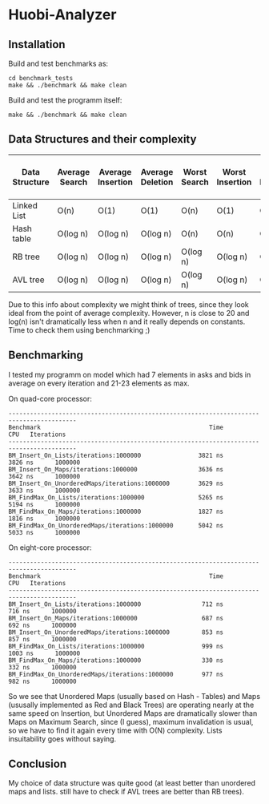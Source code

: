 # Huobi-Analyzer

## Installation

Build and test benchmarks as:

    cd benchmark_tests
    make && ./benchmark && make clean
    
Build and test the programm itself:

    make && ./benchmark && make clean

## Data Structures and their complexity

| Data Structure | Average Search | Average Insertion | Average Deletion | Worst Search | Worst Insertion | Worst Deletion | Max/min element access | Does it suit our goal? |
|----------------|----------------|-------------------|------------------|--------------|-----------------|----------------|------------------------|------------------------|
| Linked List    | O(n)           | O(1)              | O(1)             | O(n)         | O(1)            | O(1)           | O(n)                   | maybe                  |
| Hash table     | O(log n)       | O(log n)          | O(log n)         | O(n)         | O(n)            | O(n)           | O(n)                   | yes                    |
| RB tree        | O(log n)       | O(log n)          | O(log n)         | O(log n)     | O(log n)        | O(log n)       | O(1)                   | yes                    |
| AVL tree       | O(log n)       | O(log n)          | O(log n)         | O(log n)     | O(log n)        | O(log n)       | O(1)                   | maybe                  |

Due to this info about complexity we might think of trees, since they look ideal from the point of average complexity. However, n is close to 20 and log(n) isn't dramatically less when n and it really depends on constants. Time to check them using benchmarking ;)

## Benchmarking

I tested my programm on model which had 7 elements in asks and bids in average on every iteration and 21-23 elements as max.

On quad-core processor:

    -----------------------------------------------------------------------------------------
    Benchmark                                               Time             CPU   Iterations
    -----------------------------------------------------------------------------------------
    BM_Insert_On_Lists/iterations:1000000                3821 ns         3826 ns      1000000
    BM_Insert_On_Maps/iterations:1000000                 3636 ns         3642 ns      1000000
    BM_Insert_On_UnorderedMaps/iterations:1000000        3629 ns         3633 ns      1000000
    BM_FindMax_On_Lists/iterations:1000000               5265 ns         5194 ns      1000000
    BM_FindMax_On_Maps/iterations:1000000                1827 ns         1816 ns      1000000
    BM_FindMax_On_UnorderedMaps/iterations:1000000       5042 ns         5033 ns      1000000

On eight-core processor:

    -----------------------------------------------------------------------------------------
    Benchmark                                               Time             CPU   Iterations
    -----------------------------------------------------------------------------------------
    BM_Insert_On_Lists/iterations:1000000                 712 ns          716 ns      1000000
    BM_Insert_On_Maps/iterations:1000000                  687 ns          692 ns      1000000
    BM_Insert_On_UnorderedMaps/iterations:1000000         853 ns          857 ns      1000000
    BM_FindMax_On_Lists/iterations:1000000                999 ns         1003 ns      1000000
    BM_FindMax_On_Maps/iterations:1000000                 330 ns          332 ns      1000000
    BM_FindMax_On_UnorderedMaps/iterations:1000000        977 ns          982 ns      1000000

So we see that Unordered Maps (usually based on Hash - Tables) and Maps (ususally implemented as Red and Black Trees) are operating nearly at the same speed on Insertion, but Unordered Maps are dramatically slower than Maps on Maximum Search, since (I guess), maximum invalidation is usual, so we have to find it again every time with O(N) complexity. Lists insuitability goes without saying.

## Conclusion

My choice of data structure was quite good (at least better than unordered maps and lists. still have to check if AVL trees are better than RB trees).
